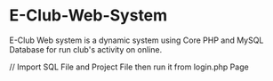 # E-Club-Web-System
E-Club Web system is a dynamic system using Core PHP and MySQL Database for run club's activity on online.


// Import SQL File and Project File then run it from login.php Page

